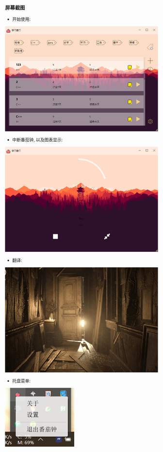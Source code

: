 ### 屏幕截图

- 开始使用: 

![](screenshot/开始使用.gif)

- 中断番茄钟, 以及图表显示:

  

![](screenshot/中途退出图标显示.gif)

- 翻译:

![](screenshot/翻译.gif)

- 托盘菜单:

![](screenshot/菜单.png)

